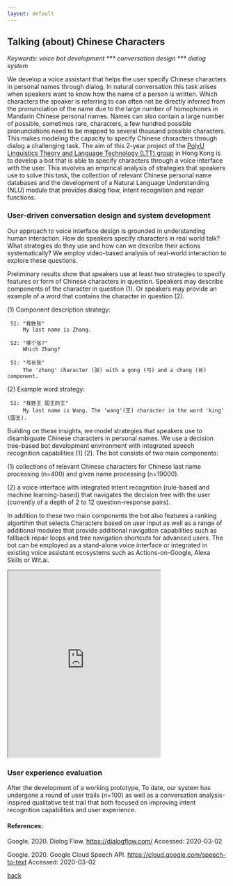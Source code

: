 ```yaml
---
layout: default
---
```


## Talking (about) Chinese Characters



 <i> Keywords: voice bot development *** conversation design *** dialog system </i>

We develop a voice assistant that helps the user specify Chinese characters in personal names through dialog. In natural conversation this task arises when speakers want to know how the name of a person is written. Which characters the speaker is referring to can often not be directly inferred from the pronunciation of the name due to the large number of homophones in Mandarin Chinese personal names. Names can also contain a large number of possible, sometimes rare, characters, a few hundred possible pronunciations need to be mapped to several thousand possible characters. This makes modeling the capacity to specify Chinese characters through dialog a challenging task. The aim of this 2-year project of the <a href="http://llt.cbs.polyu.edu.hk/">PolyU Linguistics Theory and Language Technology (LTT) group</a> in Hong Kong is to develop a bot that is able to specify characters through a voice interface with the user. This involves an empirical analysis of strategies that speakers use to solve this task, the collection of relevant Chinese personal name databases and the development of a Natural Language Understanding (NLU) module that provides dialog flow, intent recognition and repair functions.

### User-driven conversation design and system development

Our approach to voice interface design is grounded in understanding human interaction. How do speakers specify characters in real world talk? What strategies do they use and how can we describe their actions systematically? We employ video-based analysis of real-world interaction to explore these questions.

Preliminary results show that speakers use at least two strategies to specify features or form of Chinese characters in question. Speakers may describe components of the character in question (1). Or speakers may provide an example of a word that contains the character in question (2). 
	
(1) Component description strategy:
 
	 S1: "我姓张"
	     My last name is Zhang.
    	 
	 S2: "哪个张?"
	     Which Zhang?
    	 
	 S1: "弓长张"
	     The 'zhang' character (张) with a gong (弓) and a chang (长) component.
	    	  
(2) Example word strategy:
	
	 S1: "我姓王 国王的王"
	     My last name is Wang. The 'wang'(王) character in the word 'king' (国王).


Building on these insights, we model strategies that speakers use to disambiguate Chinese characters in personal names. We use a decision tree-based bot development environment with integrated speech recognition capabilities [1] [2]. The bot consists of two main components:

(1) collections of relevant Chinese characters for Chinese last name processing (n=400) and given name processing (n=19000).

(2) a voice interface with integrated intent recognition (rule-based and machine learning-based) that navigates the decision tree with the user (currently of a depth of 2 to 12 question-response pairs).

In addition to these two main components the bot also features a ranking algortihm that selects Characters based on user input as well as a range of additional modules that provide additional navigation capabilities such as fallback repair loops and tree navigation shortcuts for advanced users. The bot can be employed as a stand-alone voice interface or integrated in existing voice assistant ecosystems such as Actions-on-Google, Alexa Skills or Wit.ai.


<iframe allow="microphone;" width="350" height="430" src="https://console.dialogflow.com/api-client/demo/embedded/1779b520-551f-4bbf-bc9c-0a5154f217e0">
</iframe>


### User experience evaluation

After the development of a working prototype, 
To date, our system has undergone a round of user trails (n=100) as well as a conversation analysis-inspired qualitative test trail that both focused on improving intent recognition capabilities and user experience. 



#### References:

Google. 2020. Dialog Flow. https://dialogflow.com/ Accessed: 2020-03-02

Google. 2020. Google Cloud Speech API. https://cloud.google.com/speech-to-text Accessed: 2020-03-02

[back](./)
